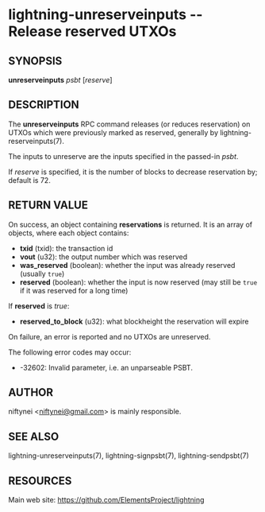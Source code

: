 lightning-unreserveinputs -- Release reserved UTXOs
===================================================

SYNOPSIS
--------

**unreserveinputs** *psbt* [*reserve*]

DESCRIPTION
-----------

The **unreserveinputs** RPC command releases (or reduces reservation)
on UTXOs which were previously marked as reserved, generally by
lightning-reserveinputs(7).

The inputs to unreserve are the inputs specified in the passed-in *psbt*.

If *reserve* is specified, it is the number of blocks to decrease
reservation by; default is 72.

RETURN VALUE
------------

[comment]: # (GENERATE-FROM-SCHEMA-START)
On success, an object containing **reservations** is returned.  It is an array of objects, where each object contains:

- **txid** (txid): the transaction id
- **vout** (u32): the output number which was reserved
- **was_reserved** (boolean): whether the input was already reserved (usually `true`)
- **reserved** (boolean): whether the input is now reserved (may still be `true` if it was reserved for a long time)

If **reserved** is *true*:

  - **reserved_to_block** (u32): what blockheight the reservation will expire

[comment]: # (GENERATE-FROM-SCHEMA-END)

On failure, an error is reported and no UTXOs are unreserved.

The following error codes may occur:
- -32602: Invalid parameter, i.e. an unparseable PSBT.

AUTHOR
------

niftynei <<niftynei@gmail.com>> is mainly responsible.

SEE ALSO
--------

lightning-unreserveinputs(7), lightning-signpsbt(7), lightning-sendpsbt(7)

RESOURCES
---------

Main web site: <https://github.com/ElementsProject/lightning>

[comment]: # ( SHA256STAMP:9952e49efe40455558a4f1660e5e823570308c92c1762e74581ca5596961c7c6)
